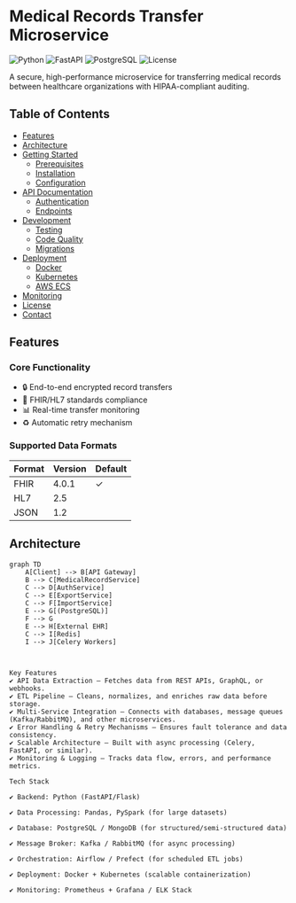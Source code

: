 # Medical Records Transfer Microservice

![Python](https://img.shields.io/badge/Python-3.9%2B-blue)
![FastAPI](https://img.shields.io/badge/Framework-FastAPI-green)
![PostgreSQL](https://img.shields.io/badge/Database-PostgreSQL-blue)
![License](https://img.shields.io/badge/License-Apache%202.0-orange)

A secure, high-performance microservice for transferring medical records between healthcare organizations with HIPAA-compliant auditing.

## Table of Contents
- [Features](#features)
- [Architecture](#architecture)  
- [Getting Started](#getting-started)
  - [Prerequisites](#prerequisites)
  - [Installation](#installation)
  - [Configuration](#configuration)
- [API Documentation](#api-documentation)
  - [Authentication](#authentication)
  - [Endpoints](#endpoints)
- [Development](#development)
  - [Testing](#testing)
  - [Code Quality](#code-quality)
  - [Migrations](#migrations)
- [Deployment](#deployment)
  - [Docker](#docker)
  - [Kubernetes](#kubernetes)
  - [AWS ECS](#aws-ecs)
- [Monitoring](#monitoring)
- [License](#license)
- [Contact](#contact)

## Features

### Core Functionality
- 🔒 End-to-end encrypted record transfers
- 🏥 FHIR/HL7 standards compliance
- 📊 Real-time transfer monitoring
- ♻️ Automatic retry mechanism

### Supported Data Formats
| Format | Version | Default |
|--------|---------|---------|
| FHIR   | 4.0.1   | ✓       | 
| HL7    | 2.5     |         |
| JSON   | 1.2     |         |

## Architecture

```mermaid
graph TD
    A[Client] --> B[API Gateway]
    B --> C[MedicalRecordService]
    C --> D[AuthService]
    C --> E[ExportService]
    C --> F[ImportService]
    E --> G[(PostgreSQL)]
    F --> G
    E --> H[External EHR]
    C --> I[Redis]
    I --> J[Celery Workers]



Key Features
✔ API Data Extraction – Fetches data from REST APIs, GraphQL, or webhooks.
✔ ETL Pipeline – Cleans, normalizes, and enriches raw data before storage.
✔ Multi-Service Integration – Connects with databases, message queues (Kafka/RabbitMQ), and other microservices.
✔ Error Handling & Retry Mechanisms – Ensures fault tolerance and data consistency.
✔ Scalable Architecture – Built with async processing (Celery, FastAPI, or similar).
✔ Monitoring & Logging – Tracks data flow, errors, and performance metrics.

Tech Stack

✔ Backend: Python (FastAPI/Flask)

✔ Data Processing: Pandas, PySpark (for large datasets)

✔ Database: PostgreSQL / MongoDB (for structured/semi-structured data)

✔ Message Broker: Kafka / RabbitMQ (for async processing)

✔ Orchestration: Airflow / Prefect (for scheduled ETL jobs)

✔ Deployment: Docker + Kubernetes (scalable containerization)

✔ Monitoring: Prometheus + Grafana / ELK Stack


